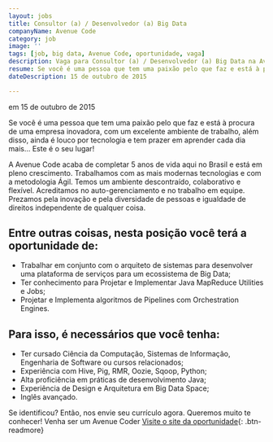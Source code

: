 ```yaml
---
layout: jobs
title: Consultor (a) / Desenvolvedor (a) Big Data
companyName: Avenue Code
category: job
image: ''
tags: [job, big data, Avenue Code, oportunidade, vaga]
description: Vaga para Consultor (a) / Desenvolvedor (a) Big Data na Avenue Code.
resume: Se você é uma pessoa que tem uma paixão pelo que faz e está à procura de uma empresa inovadora, com um excelente ambiente de trabalho, além disso, ainda é louco por tecnologia e tem prazer em aprender cada dia mais... Este é o seu lugar!
dateDescription: 15 de outubro de 2015

---
```

<p class="post-meta"> em 15 de outubro de 2015</p>

Se você é uma pessoa que tem uma paixão pelo que faz e está à procura de uma empresa inovadora, com um excelente ambiente de trabalho, além disso, ainda é louco por tecnologia e tem prazer em aprender cada dia mais...
Este é o seu lugar!

A Avenue Code acaba de completar 5 anos de vida aqui no Brasil e está em pleno crescimento.
Trabalhamos com as mais modernas tecnologias e com a metodologia Ágil. Temos um ambiente descontraído, colaborativo e flexível. Acreditamos no auto-gerenciamento e no trabalho em equipe. Prezamos pela inovação e pela diversidade de pessoas e igualdade de direitos independente de qualquer coisa.

## Entre outras coisas, nesta posição você terá a oportunidade de:
- Trabalhar em conjunto com o arquiteto de sistemas para desenvolver uma plataforma de serviços para um ecossistema de Big Data;
- Ter conhecimento para Projetar e Implementar Java MapReduce Utilities e Jobs;
- Projetar e Implementa algoritmos de Pipelines com Orchestration Engines.

## Para isso, é necessários que você tenha:
- Ter cursado Ciência da Computação, Sistemas de Informação, Engenharia de Software ou cursos relacionados;
- Experiência com Hive, Pig, RMR, Oozie, Sqoop, Python;
- Alta proficiência em práticas de desenvolvimento Java;
- Experiência de Design e Arquitetura em Big Data Space;
- Inglês avançado.

Se identificou? Então, nos envie seu currículo agora. Queremos muito te conhecer!
Venha ser um Avenue Coder
[Visite o site da oportunidade](http://avenuecode.com/position?id=107534){: .btn-readmore}
